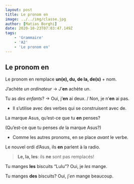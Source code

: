 ```yaml
---
layout: post
title: Le pronom en
image: ../../img/classe.jpg
author: [Matias Borghi]
date: 2020-10-23T07:03:47.149Z
tags:
    - 'Grammaire'
    - 'A2'
    - 'Le pronom en'
---
```


## Le pronom en

Le pronom en remplace **un(e), du, de la, de(s)** + nom.

J’achète _un ordinateur_ → J’**en** achète un.

Tu as _des enfants_? → Oui, j’**en** ai deux. / Non, je n’**en** ai pas.

- Il s’utilise avec des verbes qui se construisent avec de.

La marque Asus, qu’est-ce que tu **en** penses?

(Qu’est-ce que tu penses _de_ la marque Asus?)

- Comme les autres pronoms, en se place _avant_ le verbe.

Le nouvel ordi d’Asus, ils **en** parlent à la radio.

> **Le, la, les**: ils **ne** sont pas remplacés!

Tu manges **les** biscuits “Lulu”? Oui, je _les_ mange.

Tu manges **des** biscuits? Oui, j’_en_ mange beaucoup.